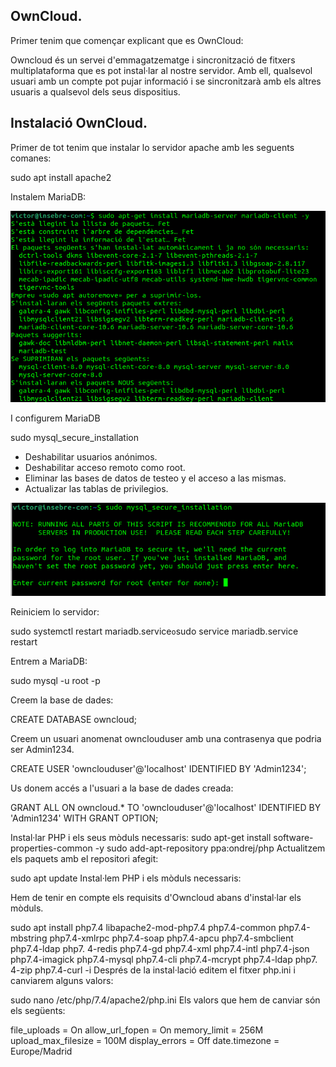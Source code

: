 ## OwnCloud.

Primer tenim que començar explicant que es OwnCloud:

Owncloud és un servei d'emmagatzematge i sincronització de fitxers multiplataforma que es pot instal·lar al nostre servidor.
Amb ell, qualsevol usuari amb un compte pot pujar informació i se sincronitzarà amb els altres usuaris a qualsevol dels seus dispositius.

## Instalació OwnCloud.

Primer de tot tenim que instalar lo servidor apache amb les seguents comanes:

sudo apt install apache2

Instalem MariaDB:

![](algo.png)

I configurem MariaDB

sudo mysql_secure_installation

* Deshabilitar usuarios anónimos.
* Deshabilitar acceso remoto como root.
* Eliminar las bases de datos de testeo y el acceso a las mismas.
* Actualizar las tablas de privilegios.


![](algo1.png)

Reiniciem lo servidor:

sudo systemctl restart mariadb.service` o `sudo service mariadb.service restart

Entrem a MariaDB:

sudo mysql -u root -p

Creem la base de dades:

CREATE DATABASE owncloud;

Creem un usuari anomenat ownclouduser amb una contrasenya que podria ser Admin1234.

CREATE USER 'ownclouduser'@'localhost' IDENTIFIED BY 'Admin1234';

Us donem accés a l'usuari a la base de dades creada:

GRANT ALL ON owncloud.* TO 'ownclouduser'@'localhost' IDENTIFIED BY 'Admin1234' WITH GRANT OPTION;

Instal·lar PHP i els seus mòduls necessaris:
sudo apt-get install software-properties-common -y
sudo add-apt-repository ppa:ondrej/php
Actualitzem els paquets amb el repositori afegit:

sudo apt update
Instal·lem PHP i els mòduls necessaris:

Hem de tenir en compte els requisits d'Owncloud abans d'instal·lar els mòduls.

sudo apt install php7.4 libapache2-mod-php7.4 php7.4-common php7.4-mbstring php7.4-xmlrpc php7.4-soap php7.4-apcu php7.4-smbclient php7.4-ldap php7. 4-redis php7.4-gd php7.4-xml php7.4-intl php7.4-json php7.4-imagick php7.4-mysql php7.4-cli php7.4-mcrypt php7.4-ldap php7. 4-zip php7.4-curl -i
Després de la instal·lació editem el fitxer php.ini i canviarem alguns valors:

sudo nano /etc/php/7.4/apache2/php.ini
Els valors que hem de canviar són els següents:

file_uploads = On
allow_url_fopen = On
memory_limit = 256M
upload_max_filesize = 100M
display_errors = Off
date.timezone = Europe/Madrid

